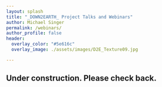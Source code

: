 ```yaml
---
layout: splash
title: "_DOWN2EARTH_ Project Talks and Webinars"
author: Michael Singer 
permalink: /webinars/
author_profile: false
header:
  overlay_color: "#5e616c"
  overlay_image: ./assets/images/D2E_Texture09.jpg

---
```

## Under construction. Please check back.